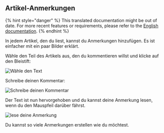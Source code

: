 Artikel-Anmerkungen
-------------------

{% hint style="danger" %}
This translated documentation might be out of date. For more recent features or requirements, please refer to the [English documentation](https://doc.wallabag.org/en/).
{% endhint %}

In jedem Artikel, den du liest, kannst du Anmerkungen hinzufügen. Es ist
einfacher mit ein paar Bilder erklärt.

Wähle den Teil des Artikels aus, den du kommentieren willst und klicke
auf den Bleistift:

![Wähle den Text](../../../img/user/annotations_1.png)

Schreibe deinen Kommentar:

![Schreibe deinen Kommentar](../../../img/user/annotations_2.png)

Der Text ist nun hervorgehoben und du kannst deine Anmerkung lesen, wenn
du den Mauspfeil darüber fährst.

![lese deine Anmerkung](../../../img/user/annotations_3.png)

Du kannst so viele Anmerkungen erstellen wie du möchtest.
